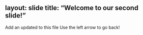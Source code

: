 layout: slide
title: “Welcome to our second slide!”
---
Add an updated to this file
Use the left arrow to go back!
